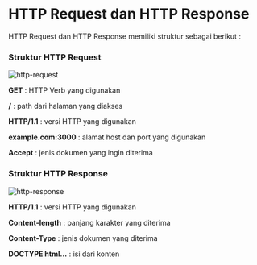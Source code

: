 # HTTP Request dan HTTP Response

HTTP Request dan HTTP Response memiliki struktur sebagai berikut :



### Struktur HTTP Request

![http-request](/home/aka/Project/miniclass-web/dasar/topik1/http-request.png)

**GET** 				: HTTP Verb yang digunakan

**/** 					: path dari halaman yang diakses

**HTTP/1.1** 			: versi HTTP yang digunakan

**example.com:3000** 	: alamat host dan port yang digunakan

**Accept**				: jenis dokumen yang ingin diterima



### Struktur HTTP Response

![http-response](/home/aka/Project/miniclass-web/dasar/topik1/http-response.png)

**HTTP/1.1**			: versi HTTP yang digunakan

**Content-length**		: panjang karakter yang diterima

**Content-Type**		: jenis dokumen yang diterima

**DOCTYPE html...**		: isi dari konten